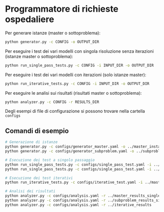 # Programmatore di richieste ospedaliere

Per generare istanze (master o sottoproblema):
```bash
python generator.py -c CONFIG -o OUTPUT_DIR
```

Per eseguire i test dei vari modelli con singola risoluzione senza iterazioni (istanze master o sottoproblema):
```bash
python run_single_pass_tests.py -c CONFIG -i INPUT_DIR -o OUTPUT_DIR
```

Per eseguire i test dei vari modelli con iterazioni (solo istanze master):
```bash
python run_iterative_tests.py -c CONFIG -i INPUT_DIR -o OUTPUT_DIR
```

Per eseguire le analisi sui risultati (risultati master o sottoproblema):
```bash
python analyzer.py -c CONFIG -r RESULTS_DIR
```

Degli esempi di file di configurazione si possono trovare nella cartella `configs`

## Comandi di esempio

```bash
# Generazione di istanze
python generator.py -c configs/generator_master.yaml -o ../master_instances
python generator.py -c configs/generator_subproblem.yaml -o ../subproblem_instances

# Esecuzione dei test a singolo passaggio
python run_single_pass_tests.py -c configs/single_pass_test.yaml -i ../master_instances -o ../master_single_pass_results
python run_single_pass_tests.py -c configs/single_pass_test.yaml -i ../subproblem_instances -o ../subproblem_single_pass_results

# Esecuzione dei test iterativi
python run_iterative_tests.py -c configs/iterative_test.yaml -i ../master_instances -o ../iterative_results

# Analisi dei risultati
python analyzer.py -c configs/analysis.yaml -r ../master_results_single_pass
python analyzer.py -c configs/analysis.yaml -r ../subproblem_results_single_pass
python analyzer.py -c configs/analysis.yaml -r ../iterative_results
```